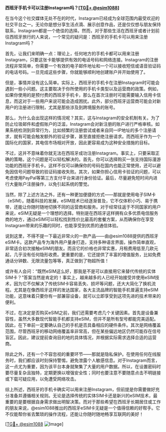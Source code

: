 **西班牙手机卡可以注册Instagram吗？[[TG💪+ @esim1088](https://t.me/s/esim1088)]**

在当今这个社交媒体无处不在的时代，Instagram已经成为全球范围内最受欢迎的社交平台之一。无论你是想分享生活点滴、展示创意作品，还是仅仅想与朋友保持联系，Instagram都是一个绝佳的选择。然而，对于那些生活在西班牙或者计划前往西班牙旅行的人来说，一个常见的疑问是：西班牙的手机卡可以用来注册Instagram吗？

首先，让我们来明确一点：理论上，任何地方的手机卡都可以用来注册Instagram，只要这张卡能够提供有效的电话号码和网络连接。Instagram的注册流程非常简单，你需要一个有效的电子邮件地址和一个可以接收短信或语音验证码的电话号码。一旦完成这些步骤，你就能够顺利地创建账户并开始使用了。

但是，事情并没有这么简单。实际上，西班牙的手机卡在注册Instagram时可能会遇到一些小问题。这主要取决于你所使用的手机卡类型以及运营商的政策。例如，如果你使用的是预付费的西班牙手机卡，那么在首次注册时可能需要输入信用卡信息，而这对于一些用户来说可能会造成困扰。此外，部分西班牙运营商可能会对新用户的注册进行限制，尤其是那些涉及到跨境服务的账号。

那么，为什么会出现这样的情况呢？其实，这与Instagram的安全机制有关。为了防止垃圾邮件和虚假账户的泛滥，Instagram会对新注册的账户进行严格审核。如果系统检测到异常行为，比如频繁的注册尝试或者来自同一IP地址的多个注册请求，就有可能会触发额外的验证步骤，甚至直接拒绝注册请求。而西班牙作为一个国际化的国家，其电信市场相对开放，因此更容易成为这种安全措施的目标。

不过，这并不意味着你就无法在西班牙成功注册Instagram。事实上，只要采取正确的策略，这个问题是可以轻松解决的。首先，你可以选择购买一张支持国际漫游功能的西班牙手机卡。这样不仅可以确保你的号码在国内也能正常使用，还可以避免因信号问题导致的验证码接收失败。其次，如果你担心信用卡验证的问题，可以考虑使用PayPal等第三方支付平台来进行身份验证。最后，尽量避免短时间内进行大量账户注册操作，以免引起系统的警觉。

当然，除了上述方法之外，还有一种更加便捷的方式——那就是使用电子SIM卡（eSIM）。随着科技的发展，eSIM技术已经逐渐普及，它不仅体积小巧、易于携带，还能让你随时随地切换不同的运营商和服务。对于经常往返于不同国家的用户来说，eSIM无疑是一个理想的选择。特别是在西班牙这样拥有众多优质电信服务商的地方，通过eSIM可以轻松找到性价比最高的套餐方案，从而确保你在享受Instagram带来的乐趣的同时，也能享受到优质的通信体验。

说到这里，不得不提一下最近非常火的一款产品——由@esim1088提供的西班牙eSIM卡。这款产品专为海外用户量身打造，支持多种语言界面，操作简单直观，非常适合初次接触eSIM的朋友。而且它的价格也非常实惠，月租费用低至几欧元起，几乎没有任何隐形收费。更重要的是，它还提供了丰富的增值服务，比如免费通话分钟数、无限流量包等等，真正做到了物超所值！

或许有人会问：“既然eSIM这么好，那我是不是可以直接用它来替代传统的实体SIM卡？”答案当然是肯定的！事实上，越来越多的人已经开始接受并使用eSIM技术，因为它不仅解决了传统SIM卡容易丢失、损坏等问题，还大大简化了换机流程。尤其是在像西班牙这样的发达国家，各大主流品牌的智能手机普遍支持eSIM功能，这意味着只要你有一部兼容设备，就可以立即享受到这项先进的技术带来的便利。

不过，在决定是否购买eSIM之前，我们还需要考虑几个关键因素。首先是设备兼容性，虽然大多数现代智能手机都支持eSIM，但并不是所有型号都能完美适配。因此，在下单前一定要确认自己的手机是否具备相应的硬件条件。其次是网络覆盖范围，尽管西班牙的移动网络覆盖率非常高，但在某些偏远地区仍然可能存在信号盲区。因此，建议提前查询目的地的具体情况，并根据实际需求选择合适的运营商。

除此之外，还有一个不容忽视的重要环节——那就是隐私保护。在使用任何在线服务时，我们都应该时刻保持警惕，避免泄露个人敏感信息。对于Instagram而言，这一点尤为重要，因为该平台本身就聚集了大量的用户数据。所以，在设置密码时要尽量复杂且独特，定期更换以增强安全性；同时也要注意不要随意点击不明链接或下载可疑应用，以免遭受网络攻击。

综上所述，西班牙的手机卡确实可以用来注册Instagram，但前提是你需要做好充分准备并遵循相关规则。无论是选择传统的实体SIM卡还是新兴的eSIM技术，最重要的是要根据自身需求做出明智决策。而对于那些希望在西班牙长期居住或工作的朋友来说，@esim1088推出的西班牙eSIM卡无疑是一个值得信赖的好帮手。它不仅能帮你省去繁琐的操作流程，还能让你随时随地畅享互联网的美好！

[[TG💪+ @esim1088](https://t.me/s/esim1088) ![Image](https://i.postimg.cc/4NQfJmqS/Snipaste-2025-05-13-00-14-12.png)]